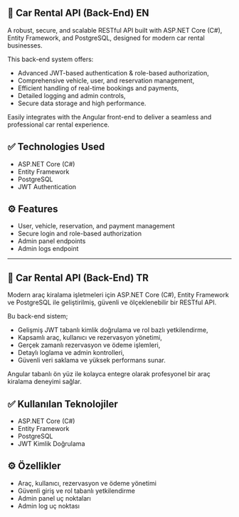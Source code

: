 ## 🚗 Car Rental API (Back-End) EN
A robust, secure, and scalable RESTful API built with ASP.NET Core (C#), Entity Framework, and PostgreSQL, designed for modern car rental businesses.

This back-end system offers:
- Advanced JWT-based authentication & role-based authorization,
- Comprehensive vehicle, user, and reservation management,
- Efficient handling of real-time bookings and payments,
- Detailed logging and admin controls,
- Secure data storage and high performance.

Easily integrates with the Angular front-end to deliver a seamless and professional car rental experience.


## ✅ Technologies Used
- ASP.NET Core (C#)
- Entity Framework
- PostgreSQL
- JWT Authentication

## ⚙️ Features
- User, vehicle, reservation, and payment management
- Secure login and role-based authorization
- Admin panel endpoints
- Admin logs endpoint

-----------------------------------------------

## 🚗 Car Rental API (Back-End) TR
Modern araç kiralama işletmeleri için ASP.NET Core (C#), Entity Framework ve PostgreSQL ile geliştirilmiş, güvenli ve ölçeklenebilir bir RESTful API.

Bu back-end sistem;
- Gelişmiş JWT tabanlı kimlik doğrulama ve rol bazlı yetkilendirme,
- Kapsamlı araç, kullanıcı ve rezervasyon yönetimi,
- Gerçek zamanlı rezervasyon ve ödeme işlemleri,
- Detaylı loglama ve admin kontrolleri,
- Güvenli veri saklama ve yüksek performans sunar.

Angular tabanlı ön yüz ile kolayca entegre olarak profesyonel bir araç kiralama deneyimi sağlar.

## ✅ Kullanılan Teknolojiler

- ASP.NET Core (C#)
- Entity Framework
- PostgreSQL
- JWT Kimlik Doğrulama

## ⚙️ Özellikler

- Araç, kullanıcı, rezervasyon ve ödeme yönetimi
- Güvenli giriş ve rol tabanlı yetkilendirme
- Admin panel uç noktaları
- Admin log uç noktası





